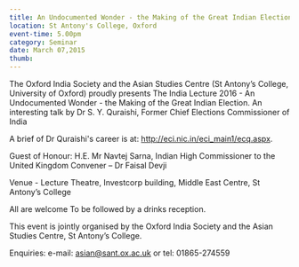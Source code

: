 ```yaml
---
title: An Undocumented Wonder - the Making of the Great Indian Election.
location: St Antony's College, Oxford
event-time: 5.00pm
category: Seminar
date: March 07,2015
thumb: 
---
```


The Oxford India Society and the Asian Studies Centre (St Antony’s College, University of Oxford) proudly presents The India Lecture 2016 - An Undocumented Wonder - the Making of the Great Indian Election.
An interesting talk by Dr S. Y. Quraishi, Former Chief Elections Commissioner of India

A brief of Dr Quraishi's career is at: http://eci.nic.in/eci_main1/ecq.aspx.

Guest of Honour: H.E. Mr Navtej Sarna, Indian High Commissioner to the United Kingdom
Convener – Dr Faisal Devji

Venue - Lecture Theatre, Investcorp building, Middle East Centre, St Antony’s College

All are welcome To be followed by a drinks reception.

This event is jointly organised by the Oxford India Society and the Asian Studies Centre, St Antony’s College.

Enquiries: e-mail: asian@sant.ox.ac.uk or tel: 01865-274559
